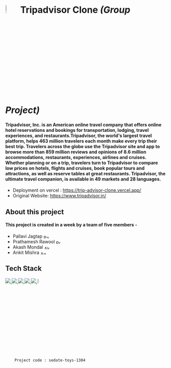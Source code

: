 # <img src="https://th.bing.com/th/id/R.64edfb9d4a014a1cf69bb5422b2fcf18?rik=fgVkeYAUY7F4ZQ&riu=http%3a%2f%2flogok.org%2fwp-content%2fuploads%2f2020%2f01%2fTripadvisor-logo-2020.png&ehk=s1QmUSntYCN1Uuud5tlrunHm%2b9Waq2DzVHRDMLVBhSM%3d&risl=&pid=ImgRaw&r=0" width="8%"/> **Tripadvisor Clone** _(Group Project)_

#### Tripadvisor, Inc. is an American online travel company that offers online hotel reservations and bookings for transportation, lodging, travel experiences, and restaurants.Tripadvisor, the world's largest travel platform, helps 463 million travelers each month make every trip their best trip. Travelers across the globe use the Tripadvisor site and app to browse more than 859 million reviews and opinions of 8.6 million accommodations, restaurants, experiences, airlines and cruises. Whether planning or on a trip, travelers turn to Tripadvisor to compare low prices on hotels, flights and cruises, book popular tours and attractions, as well as reserve tables at great restaurants. Tripadvisor, the ultimate travel companion, is available in 49 markets and 28 languages.



- Deployment on vercel : https://trip-advisor-clone.vercel.app/
- Original Website: https://www.tripadvisor.in/

## About this project

#### This project is created in a week by a team of five members -
- Pallavi Jagtap <a href="https://www.linkedin.com/in/pallavi-jagtap-564b781b0" target="blank"><img align="center" src="https://raw.githubusercontent.com/rahuldkjain/github-profile-readme-generator/master/src/images/icons/Social/linked-in-alt.svg" alt="Pallavi Jagtap" height="10" width="20" /></a>
- Prathamesh Rawool  <a href="https://www.linkedin.com/in/prathamesh-rawool411/" target="blank"><img align="center" src="https://raw.githubusercontent.com/rahuldkjain/github-profile-readme-generator/master/src/images/icons/Social/linked-in-alt.svg" alt="Prathamesh Rawool" height="10" width="20" /></a>
- Akash Mondal <a href="https://www.linkedin.com/in/akash-mondal-859b4b228/" target="blank"><img align="center" src="https://raw.githubusercontent.com/rahuldkjain/github-profile-readme-generator/master/src/images/icons/Social/linked-in-alt.svg" alt="Akash Mondal" height="10" width="20" /></a>
- Ankit Mishra <a href="https://www.linkedin.com/in/ankitlpu/" target="blank"><img align="center" src="https://raw.githubusercontent.com/rahuldkjain/github-profile-readme-generator/master/src/images/icons/Social/linked-in-alt.svg" alt="Ankit Mishra" height="10" width="20" /></a>



## Tech Stack

<p align="left">
    <a href="https://reactjs.org/" target="_blank"> 
        <img src="https://img.icons8.com/color/48/000000/react-native.png"/> 
    </a>
    <a href="https://redux.js.org" target="_blank"> 
        <img src="https://img.icons8.com/color/48/000000/redux.png"/> 
    </a>
    <a href="https://www.w3.org/html/" target="_blank"> 
        <img src="https://img.icons8.com/color/48/000000/html-5.png"/> 
    </a>
    <a href="https://www.w3schools.com/css/" target="_blank"> 
        <img src="https://img.icons8.com/color/48/000000/css3.png"/> 
    </a>
    <a href="https://developer.mozilla.org/en-US/docs/Web/JavaScript" target="_blank"> 
        <img src="https://img.icons8.com/color/48/000000/javascript.png"/> 
    </a>
   <a href="https://chakra-ui.com/getting-started" target="_blank"> 
        <img src="https://img.icons8.com/color/344/chakra-ui.png" width="6%"/> 
    </a>
</p>



        Project code : sedate-toys-1304
